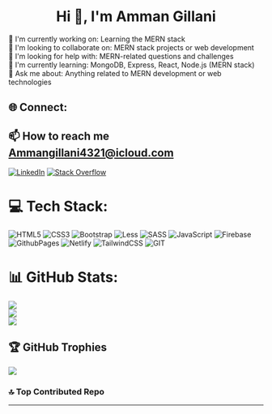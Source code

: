  # <h1 align="center">Hi 👋, I'm Amman Gillani</h1>

🔭 I'm currently working on: Learning the MERN stack <br>
👯 I'm looking to collaborate on: MERN stack projects or web development <br>
🤝 I'm looking for help with: MERN-related questions and challenges <br>
🌱 I'm currently learning: MongoDB, Express, React, Node.js (MERN stack) <br>
💬 Ask me about: Anything related to MERN development or web technologies <br>


## 🌐 Connect:
## 📫 How to reach me **Ammangillani4321@icloud.com**
[![LinkedIn](https://img.shields.io/badge/LinkedIn-%230077B5.svg?logo=linkedin&logoColor=white)](https://linkedin.com/in/https://www.linkedin.com/in/syed-amman-gillani-404-/) [![Stack Overflow](https://img.shields.io/badge/-Stackoverflow-FE7A16?logo=stack-overflow&logoColor=white)](https://stackoverflow.com/users/https://stackoverflow.com/users/22196744/amman-gillani) 

# 💻 Tech Stack:
![HTML5](https://img.shields.io/badge/html5-%23E34F26.svg?style=for-the-badge&logo=html5&logoColor=white) ![CSS3](https://img.shields.io/badge/css3-%231572B6.svg?style=for-the-badge&logo=css3&logoColor=white) ![Bootstrap](https://img.shields.io/badge/bootstrap-%238511FA.svg?style=for-the-badge&logo=bootstrap&logoColor=white) ![Less](https://img.shields.io/badge/less-2B4C80?style=for-the-badge&logo=less&logoColor=white) ![SASS](https://img.shields.io/badge/SASS-hotpink.svg?style=for-the-badge&logo=SASS&logoColor=white) ![JavaScript](https://img.shields.io/badge/javascript-%23323330.svg?style=for-the-badge&logo=javascript&logoColor=%23F7DF1E) ![Firebase](https://img.shields.io/badge/firebase-%23039BE5.svg?style=for-the-badge&logo=firebase) ![GithubPages](https://img.shields.io/badge/github%20pages-121013?style=for-the-badge&logo=github&logoColor=white) ![Netlify](https://img.shields.io/badge/netlify-%23000000.svg?style=for-the-badge&logo=netlify&logoColor=#00C7B7) ![TailwindCSS](https://img.shields.io/badge/tailwindcss-%2338B2AC.svg?style=for-the-badge&logo=tailwind-css&logoColor=white) ![GIT](https://img.shields.io/badge/Git-fc6d26?style=for-the-badge&logo=git&logoColor=white)
# 📊 GitHub Stats:
![](https://github-readme-stats.vercel.app/api?username=ammangillani&theme=dark&hide_border=false&include_all_commits=false&count_private=false)<br/>
![](https://github-readme-streak-stats.herokuapp.com/?user=ammangillani&theme=dark&hide_border=false )<br/>
![](https://github-readme-stats.vercel.app/api/top-langs/?username=ammangillani&theme=dark&hide_border=false&include_all_commits=false&count_private=false&layout=compact)

## 🏆 GitHub Trophies
![](https://github-profile-trophy.vercel.app/?username=ammangillani&theme=dark&no-frame=false&no-bg=true&margin-w=4)

### 🔝 Top Contributed Repo
[](https://github-contributor-stats.vercel.app/api?username=ammangillani&limit=5&theme=dark&combine_all_yearly_contributions=true)

---
